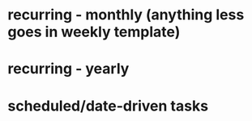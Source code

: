 # recurring - monthly (anything less goes in weekly template)


# recurring - yearly


# scheduled/date-driven tasks

